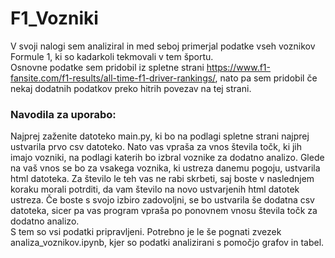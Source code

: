 # F1_Vozniki
V svoji nalogi sem analiziral in med seboj primerjal podatke vseh voznikov Formule 1, ki so kadarkoli tekmovali v tem  športu.
<br/>Osnovne podatke sem pridobil iz spletne strani https://www.f1-fansite.com/f1-results/all-time-f1-driver-rankings/, nato pa sem pridobil če nekaj dodatnih podatkov preko hitrih povezav na tej strani. 

### Navodila za uporabo: 
Najprej zaženite datoteko main.py, ki bo na podlagi spletne strani najprej ustvarila prvo csv datoteko. Nato vas vpraša za vnos števila točk, ki jih imajo vozniki, na podlagi katerih bo izbral voznike za dodatno analizo. Glede na vaš vnos se bo za vsakega voznika, ki ustreza danemu pogoju, ustvarila html datoteka. Za število le teh vas ne rabi skrbeti, saj boste v naslednjem koraku morali potrditi, da vam število na novo ustvarjenih html datotek ustreza. Če boste s svojo izbiro zadovoljni, se bo ustvarila še dodatna csv datoteka, sicer pa vas program vpraša po ponovnem vnosu števila točk za dodatno analizo.
<br/>S tem so vsi podatki pripravljeni. Potrebno je le še pognati zvezek analiza_voznikov.ipynb, kjer so podatki analizirani s pomočjo grafov in tabel.